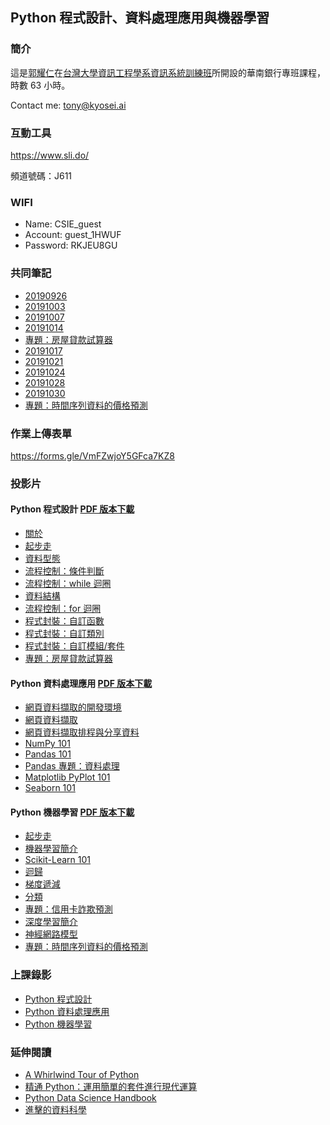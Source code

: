 ## Python 程式設計、資料處理應用與機器學習

### 簡介

這是[郭耀仁](https://www.facebook.com/yaojen.kuo.1)在[台灣大學資訊工程學系資訊系統訓練班](https://www.csie.ntu.edu.tw/train/)所開設的華南銀行專班課程，時數 63 小時。

Contact me: <tony@kyosei.ai>

### 互動工具

<https://www.sli.do/>

頻道號碼：J611

### WIFI

- Name: CSIE_guest
- Account: guest_1HWUF
- Password: RKJEU8GU

### 共同筆記

- [20190926](https://colab.research.google.com/drive/1QxQoPhT8BiowdYE0VV8o7svfG6zoy8Rm)
- [20191003](https://colab.research.google.com/drive/1brDSda89UYAiJ6d6kPUaU-1zKABd8k-Z)
- [20191007](https://colab.research.google.com/drive/1Yb9FINe9uATvGK-ecfy5Zkpw9nmqdL5O)
- [20191014](https://colab.research.google.com/drive/1nFt7O3pt5d1oVNyTj958moOlLhKax_8D)
- [專題：房屋貸款試算器](https://colab.research.google.com/drive/1waMo7Vv2s-oDJZHnRLippTp3A213VtI8)
- [20191017](https://colab.research.google.com/drive/1PeA5fliFbS1gRpSLgpJA9bihu8b3NZzC)
- [20191021](https://colab.research.google.com/drive/10SuPF4RWxXHPXUbmOwEMgqGuP1aQFiPn)
- [20191024](https://colab.research.google.com/drive/1JeF83rGu7xGGatxrGg3WroSuLf9GymVy)
- [20191028](https://colab.research.google.com/drive/1exMmY__lssLMj0kbjdopXaH3udC5pgGI)
- [20191030]()
- [專題：時間序列資料的價格預測]()

### 作業上傳表單

<https://forms.gle/VmFZwjoY5GFca7KZ8>

### 投影片

#### Python 程式設計 [PDF 版本下載](https://pyprg.s3-ap-northeast-1.amazonaws.com/pyprg-pdfs.zip)

- [關於](https://yaojenkuo.io/py_prg/00-about.slides.html)
- [起步走](https://yaojenkuo.io/py_prg/01-getting-started.slides.html)
- [資料型態](https://yaojenkuo.io/py_prg/02-data-types.slides.html)
- [流程控制：條件判斷](https://yaojenkuo.io/py_prg/03-control-flow-conditionals.slides.html)
- [流程控制：while 迴圈](https://yaojenkuo.io/py_prg/04-control-flow-while.slides.html)
- [資料結構](https://yaojenkuo.io/py_prg/05-data-structures.slides.html)
- [流程控制：for 迴圈](https://yaojenkuo.io/py_prg/06-control-flow-for.slides.html)
- [程式封裝：自訂函數](https://yaojenkuo.io/py_prg/07-code-packaging-functions.slides.html)
- [程式封裝：自訂類別](https://yaojenkuo.io/py_prg/08-code-packaging-classes.slides.html)
- [程式封裝：自訂模組/套件](https://yaojenkuo.io/py_prg/09-code-packaging-modules-and-libraries.slides.html)
- [專題：房屋貸款試算器](https://yaojenkuo.io/py_prg/mortgage-loan-project.slides.html)

#### Python 資料處理應用 [PDF 版本下載](https://python4ds.s3-ap-northeast-1.amazonaws.com/python4ds-pdfs.zip)

- [網頁資料擷取的開發環境](https://yaojenkuo.io/python_4_ds/00-scraping-env.slides.html)
- [網頁資料擷取](https://yaojenkuo.io/python_4_ds/03-web-scraping-101.slides.html)
- [網頁資料擷取排程與分享資料](https://yaojenkuo.io/python_4_ds/03-web-scraping-102.slides.html)
- [NumPy 101](https://yaojenkuo.io/python_4_ds/04-numpy-101.slides.html)
- [Pandas 101](https://yaojenkuo.io/python_4_ds/05-pandas-101.slides.html)
- [Pandas 專題：資料處理](https://yaojenkuo.io/python_4_ds/06-pandas-data-wrangling.slides.html)
- [Matplotlib PyPlot 101](https://yaojenkuo.io/python_4_ds/07-pyplot-101.slides.html)
- [Seaborn 101](https://yaojenkuo.io/python_4_ds/08-seaborn-101.slides.html)

#### Python 機器學習 [PDF 版本下載](https://pyml.s3-ap-northeast-1.amazonaws.com/pyml-pdfs.zip)

- [起步走](https://yaojenkuo.io/pyml-101/01-getting-started.slides.html)
- [機器學習簡介](https://yaojenkuo.io/pyml-101/02-intro.slides.html)
- [Scikit-Learn 101](https://yaojenkuo.io/pyml-101/03-sklearn-101.slides.html)
- [迴歸](https://yaojenkuo.io/pyml-101/04-regression.slides.html)
- [梯度遞減](https://yaojenkuo.io/pyml-101/05-gradient-descent.slides.html)
- [分類](https://yaojenkuo.io/pyml-101/06-classification.slides.html)
- [專題：信用卡詐欺預測](https://yaojenkuo.io/pyml-101/credit-card-fraud-detection-project.slides.html)
- [深度學習簡介](https://yaojenkuo.io/pyml-101/07-dl-intro.slides.html)
- [神經網路模型](https://yaojenkuo.io/pyml-101/08-nn.slides.html)
- [專題：時間序列資料的價格預測](https://yaojenkuo.io/pyml-101/time-series-price-prediction-project.slides.html)

### 上課錄影

- [Python 程式設計](https://www.youtube.com/playlist?list=PLEq7iw5uOtuVe7nvueJyWkLXVEe83eCnR)
- [Python 資料處理應用](https://www.youtube.com/playlist?list=PLEq7iw5uOtuVryCly8XPDRk7RdbUZ1fUA)
- [Python 機器學習](https://www.youtube.com/playlist?list=PLEq7iw5uOtuVvuoA9brVg56_z3OKBji9u)

### 延伸閱讀

- [A Whirlwind Tour of Python](https://jakevdp.github.io/WhirlwindTourOfPython/)
- [精通 Python：運用簡單的套件進行現代運算](https://www.books.com.tw/products/0010690075)
- [Python Data Science Handbook](https://jakevdp.github.io/PythonDataScienceHandbook/index.html)
- [進擊的資料科學](https://www.books.com.tw/products/0010827812)
